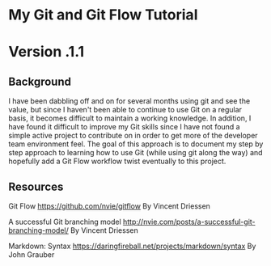 # My Git and Git Flow Tutorial

# Version .1.1

## Background

I have been dabbling off and on for several months using git and see the value, but since I haven't been able to continue to use Git on a regular basis, it becomes difficult to maintain a working knowledge.  In addition, I have found it difficult to improve my Git skills since I have not found a simple active project to contribute on in order to get more of the developer team environment feel.  The goal of this approach is to document my step by step approach to learning how to use Git (while using git along the way) and hopefully add a Git Flow workflow twist eventually to this project.  

## Resources
Git Flow https://github.com/nvie/gitflow By Vincent Driessen

A successful Git branching model http://nvie.com/posts/a-successful-git-branching-model/ By Vincent Driessen

Markdown: Syntax https://daringfireball.net/projects/markdown/syntax By John Grauber


